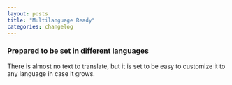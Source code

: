 ```yaml
---
layout: posts
title: "Multilanguage Ready"
categories: changelog
---
```


### Prepared to be set in different languages

There is almost no text to translate, but it is set to be easy to customize it to any language in case it grows.